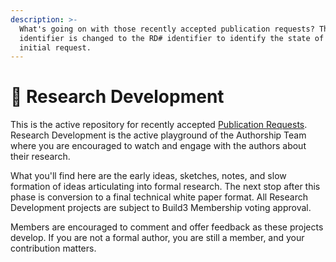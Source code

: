 ```yaml
---
description: >-
  What's going on with those recently accepted publication requests? The PR#
  identifier is changed to the RD# identifier to identify the state of the
  initial request.
---
```


# 🐳 Research Development

This is the active repository for recently accepted [Publication Requests](../publication-requests/). Research Development is the active playground of the Authorship Team where you are encouraged to watch and engage with the authors about their research.

What you'll find here are the early ideas, sketches, notes, and slow formation of ideas articulating into formal research. The next stop after this phase is conversion to a final technical white paper format. All Research Development projects are subject to Build3 Membership voting approval.&#x20;

Members are encouraged to comment and offer feedback as these projects develop. If you are not a formal author, you are still a member, and your contribution matters.&#x20;
